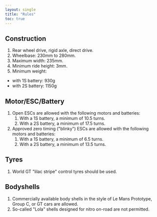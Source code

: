 ```yaml
---
layout: single
title: "Rules"
toc: true
---
```


## Construction

1. Rear wheel drive, rigid axle, direct drive.
1. Wheelbase: 230mm to 280mm.
1. Maximum width: 235mm.
1. Minimum ride height: 3mm.
1. Minimum weight:
  - with 1S battery: 930g
  - with 2S battery: 1150g

## Motor/ESC/Battery

1. Open ESCs are allowed with the following motors and batteries:
    1. With a 1S battery, a minimum of 10.5 turns.
    1. With a 2S battery, a minimum of 17.5 turns.
1. Approved zero timing ("blinky") ESCs are allowed with the following motors and batteries:
    1. With a 1S battery, a minimum of 6.5 turns.
    1. With a 2S battery, a minimum of 13.5 turns.

## Tyres

1. World GT "lilac stripe" control tyres should be used.

## Bodyshells

1. Commercially available body shells in the style of Le Mans Prototype, Group C, or GT cars are allowed.
1. So-called "Lola" shells designed for nitro on-road are not permitted.
